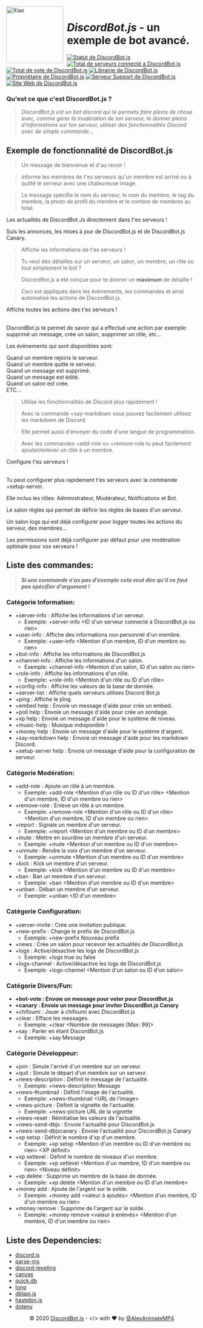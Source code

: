 <img width="150" height="150" align="left" style="float: left; margin: 0 10px 0 0;" alt="Xiao" src="https://cdn.discordapp.com/icons/629960788840546304/a2514920e2623241e17644d8b4f38e3c.png?size=512">

# __*DiscordBot.js*__ - un exemple de bot avancé.
[![Statut de DiscordBot.js](https://top.gg/api/widget/status/629968935709835284.svg?righttextcolor=ffffff)](https://top.gg/bot/629968935709835284)
[![Total de serveurs connecté à DiscordBot.js](https://top.gg/api/widget/servers/629968935709835284.svg?rightcolor=7289da&righttextcolor=ffffff)](https://top.gg/bot/629968935709835284)
[![Total de vote de DiscordBot.js](https://top.gg/api/widget/upvotes/629968935709835284.svg?rightcolor=ff4500&righttextcolor=ffffff)](https://top.gg/bot/629968935709835284/vote)
[![Librairie de  DiscordBot.js](https://top.gg/api/widget/lib/629968935709835284.svg?rightcolor=2196f3&righttextcolor=ffffff)](https://discord.js.org/)
[![Propriétaire de DiscordBot.js](https://top.gg/api/widget/owner/629968935709835284.svg?rightcolor=d6af23&righttextcolor=ffffff)](https://top.gg/user/609174280734900226)
[![Serveur Support de DiscordBot.js](https://img.shields.io/discord/629960788840546304.svg?colorB=7289da&label=DiscordBot.js&logo=Discord&logoColor=fff&style=flat)](https://top.gg/servers/629960788840546304)
[![Site Web de DiscordBot.js](https://img.shields.io/website?down_message=offline&up_message=online&url=https%3A%2F%2Fdiscordbotjs.github.io)](https://discordbotjs.github.io)

### Qu'est ce que c'est DiscordBot.js ?

> *DiscordBot.js est un bot discord qui te permets faire pleins de chose avec, comme gérer la modération de ton serveur, te donner pleins d'informations sur ton serveur, utiliser des fonctionnalités Discord avec de simple commande...*

## Exemple de fonctionnalité de DiscordBot.js

> Un message de bienvenue et d'au revoir !<br>

> Informe les membres de t'es serveurs qu'un membre est arrivé ou à quitté le serveur avec une chaleureuse image.<br>

> Le message spécifie le nom du serveur, le nom du membre, le tag du membre, la photo de profil du membre et le nombre de membres au total.<br>

Les actualités de DiscordBot.Js directement dans t'es serveurs !<br>

Suis les annonces, les mises à jour de DiscordBot.js et de DiscordBot.js Canary.<br>

> Affiche les informations de t'es serveurs !

> Tu veut des détailles sur un serveur, un salon, un membre, un rôle ou tout simplement le bot ?<br>

> DiscordBot.js a été conçue pour te donner un **maximum** de détaille !<br>

> Ceci est appliqués dans les évènements, les commandes et ainsi automatisé les actions de DiscordBot.js.<br>

Affiche toutes les actions des t'es serveurs !<br><br>

DiscordBot.js te permet de savoir qui a effectué une action par exemple: supprimé un message, crée un salon, supprimer un rôle, etc...<br>

Les évènements qui sont disponibles sont:<br>

Quand un membre rejoins le serveur.<br>
Quand un membre quitte le serveur.<br>
Quand un message est supprimé.<br>
Quand un message est édité.<br>
Quand un salon est crée.<br>
ETC...<br>

> Utilise les fonctionnalités de Discord plus rapidement !<br>

> Avec la commande +say-markdown vous pouvez facilement utilisez les markdown de Discord.<br>

> Elle permet aussi d'envoyer du code d'une langue de programmation.

> Avec les commandes +add-role ou +remove-role tu peut facilement ajouter/enlever un rôle à un membre.<br>

Configure t'es serveurs !<br><br>

Tu peut configurer plus rapidement t'es serveurs avec la commande +setup-server.

Elle inclus les rôles: Administrateur, Modérateur, Notifications et Bot.

Le salon règles qui permet de définir les règles de bases d'un serveur.

Un salon logs qui est déjà configurer pour logger toutes les actions du serveur, des membres...

Les permissions sont déjà configurer par défaut pour une modération optimale pour vos serveurs !

## Liste des commandes:

> _**Si une commande n'as pas d'exemple cela veut dire qu'il ne faut pas spécifier d'argument !**_

### Catégorie Information:
- +server-info : Affiche les informations d'un serveur.
  - Exemple: +server-info <ID d'un serveur connecté à DiscordBot.js ou rien>
- +user-info : Affiche des informations non personnel d'un membre.
  - Exemple: +user-info <Mention d'un membre, ID d'un membre ou rien>
- +bot-info : Affiche les informations de DiscordBot.js
- +channel-info : Affiche les informations d'un salon.
  - Exemple: +channel-info <Mention d'un salon, ID d'un salon ou rien>
- +role-info : Affiche les informations d'un rôle.
  - Exemple: +role-info <Mention d'un rôle ou ID d'un rôle>
- +config-info : Affiche les valeurs de la base de donnée.
- +server-list : Affiche quels serveurs utilises Discord Bot.js
- +ping : Affiche le pîng.
- +embed help : Envoie un message d'aide pour crée un embed.
- +poll help : Envoie un message d'aide pour crée un sondage.
- +xp help : Envoie un message d'aide pour le système de niveau.
- +music-help : Musique indisponible !
- +money help : Envoie un message d'aide pour le système d'argent.
- +say-markdown help : Envoie un message d'aide pour les markdown Discord.
- +setup-server help : Envoie un message d'aide pour la configuration de serveur.

### Catégorie Modération:
- +add-role : Ajoute un rôle à un membre.
  - Exemple: +add-role <Mention d'un rôle ou ID d'un rôle> <Mention d'un membre, ID d'un membre ou rien>
- +remove-role : Enleve un rôle à un membre.
  - Exemple: +remove-role <Mention d'un rôle ou ID d'un rôle> <Mention d'un membre, ID d'un membre ou rien>
- +report : Signale un membre d'un serveur.
  - Exemple: +report <Mention d'un membre ou ID d'un membre> <Raison>
- +mute : Mettre en sourdine un membre d'un serveur.
  - Exemple: +mute <Mention d'un membre ou ID d'un membre> <Raison>
- +unmute : Rendre la voix d'un membre d'un serveur.
  - Exemple: +unmute <Mention d'un membre ou ID d'un membre> <Raison>
- +kick : Kick un membre d'un serveur.
  - Exemple: +kick <Mention d'un membre ou ID d'un membre> <Raison>
- +ban : Ban un membre d'un serveur.
  - Exemple: +ban <Mention d'un membre ou ID d'un membre> <Raison>
- +unban : Déban un membre d'un serveur.
  - Exemple: +unban <ID d'un membre>

### Catégorie Configuration:
- +server-invite : Crée une invitation publique.
- +new-prefix : Change le prefix de DiscordBot.js
  - Exemple: +new-prefix Nouveau prefix
- +news : Crée un salon pour recevoir les actualités de DiscordBot.js
- +logs : Active/désactive les logs de DiscordBot.js
  - Exemple: +logs true ou false
- +logs-channel : Active/désactive les logs de DiscordBot.js
  - Exemple: +logs-channel <Mention d'un salon ou ID d'un salon>

### Catégorie Divers/Fun:
- **+bot-vote : Envoie un message pour voter pour DiscordBot.js**
- **+canary : Envoie un message pour inviter DiscordBot.js Canary**
- +chifoumi : Jouer à chifoumi avec DiscordBot.js
- +clear : Efface les messages.
  - Exemple: +clear <Nombre de messages [Max: 99]>
- +say : Parler en étant DiscordBot.js
  - Exemple: +say Message

### Catégorie Développeur:
- +join : Simule l'arrivé d'un membre sur un serveur.
- +quit : Simule le départ d'un membre sur un serveur.
- +news-description : Définit le message de l'actualité.
  - Exemple: +news-description Message
- +news-thumbnail : Définit l'image de l'actualité.
  - Exemple: +news-thumbnail <URL de l'image>
- +news-picture : Définit la vignette de l'actualité.
  - Exemple: +news-picture URL de la vignette
- +news-reset : Réinitialise les valeurs de l'actualité.
- +news-send-dbjs : Envoie l'actualité pour DiscordBot.js
- +news-send-dbjscanary : Envoie l'actualité pour DiscordBot.js Canary
- +xp setxp : Définit le nombre d'xp d'un membre.
  - Exemple: +xp setxp <Mention d'un membre ou ID d'un membre ou rien> <XP définit>
- +xp setlevel : Définit le nombre de niveaux d'un membre.
  - Exemple: +xp setlevel <Mention d'un membre, ID d'un membre ou rien> <Niveau définit>
- +xp delete : Supprime un membre de la base de donnée.
  - Exemple: +xp delete <Mention d'un membre ou ID d'un membre>
- +money add : Ajoute de l'argent sur le solde.
  - Exemple: +money add <valeur à ajoutés> <Mention d'un membre, ID d'un membre ou rien>
- +money remove : Supprime de l'argent sur le solde.
  - Exemple: +money remove <valeur à enlevés> <Mention d'un membre, ID d'un membre ou rien>

## Liste des Dependencies:

- [discord.js](https://www.npmjs.com/package/discord.js)<br>
- [parse-ms](https://www.npmjs.com/package/parse-ms)<br>
- [discord-leveling](https://www.npmjs.com/package/discord-leveling)<br>
- [canvas](https://www.npmjs.com/package/canvas)<br>
- [quick.db](https://www.npmjs.com/package/quick.db)<br>
- [long](https://www.npmjs.com/package/long)<br>
- [dblapi.js](https://www.npmjs.com/package/dblapi.js)<br>
- [hastebin.js](https://www.npmjs.com/package/hastebin.js)<br>
- [dotenv](https://www.npmjs.com/package/dotenv)<br>

<p align="center">© 2020 <a href="https://github.com/DiscordBotJs/DiscordBot.js">DiscordBot.js</a> - &lt;/&gt; with ❤ by <a href="https://github.com/AlexAnimateMP4">@AlexAnimateMP4</a></p>
